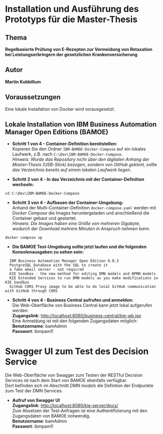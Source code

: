 # Installation und Ausführung des Prototyps für die Master-Thesis

## Thema
**Regelbasierte Prüfung von E-Rezepten zur Vermeidung von Retaxation bei Leistungserbringern der gesetzlichen Krankenversicherung**

## Autor
**Martin Kubbillum**

## Voraussetzungen
Eine lokale Installation von Docker wird vorausgesetzt.

## Lokale Installation von IBM Business Automation Manager Open Editions (BAMOE)
- **Schritt 1 von 4 - Container-Definition bereitstellen:**  
Kopieren Sie den Ordner `IBM-BAMOE-Docker-Compose` auf ein lokales Laufwerk, z.B. nach `C:\Dev\IBM-BAMOE-Docker-Compose`.  
*Hinweis: Wurde das Repository nicht über den digitalen Anhang der Master-Thesis (USB-Stick) bezogen, sondern von GitHub geklont, sollte das Verzeichnis bereits auf einem lokalen Laufwerk liegen.* 


- **Schritt 2 von 4 - In das Verzeichnis mit der Container-Definition wechseln:**

```
cd C:\Dev\IBM-BAMOE-Docker-Compose
```

- **Schritt 3 von 4 - Aufbauen der Container-Umgebung:**  
Anhand der Multi-Container-Definition `docker-compose.yaml` werden mit *Docker Compose* die Images heruntergeladen und anschließend die Container gebaut und gestartet.  
*Hinweis: Die Images haben eine Größe von mehreren Gigabyte, wodurch der Download mehrere Minuten in Anspruch nehmen kann.*
  
```
docker compose up
```

- **Die BAMOE Test-Umgebung sollte jetzt laufen und die folgenden Konsolenausgaben zu sehen sein:**

```
  IBM Business Automation Manager Open Edition 8.0.3
  PostgreSQL Database with the SQL to create it
  a fake email server - not required
  KIE Sandbox - the new method for editing DMN models and BPMN models
  KIE Extended Services to run DMN models as you make modifications in KIE Sandbox
  GitHub CORS Proxy image to be able to do local GitHub communication with GitHub through CORS
```

- **Schritt 4 von 4 - Business Central aufrufen und anmelden:**  
Die Web-Oberfläche von Business Central kann jetzt lokal aufgerufen werden.  
**Zugangslink**: [http://localhost:8080/business-central/kie-wb.jsp](http://localhost:8080/business-central/kie-wb.jsp)  
Eine Anmeldung ist mit den folgenden Zugangsdaten möglich:  
**Benutzername**: bamAdmin  
**Passwort**: ibmpam1!  

# Swagger UI zum Test des Decision Service
Die Web-Oberfläche von Swagger zum Testen der RESTful Decision Services ist nach dem Start von BAMOE ebenfalls verfügbar.  
Dort befinden sich im Abschnitt *DMN models*  die Defintion der Endpunkte zum Test der DMN Services.
- **Aufruf von Swagger UI**  
**Zugangslink**: [http://localhost:8080/kie-server/docs/](http://localhost:8080/kie-server/docs/)  
Zum Absetzen der Test-Anfragen ist eine Authentifizierung mit den Zugangsdaten von BAMOE notwendig.  
**Benutzername**: bamAdmin  
**Passwort**: ibmpam1!  
